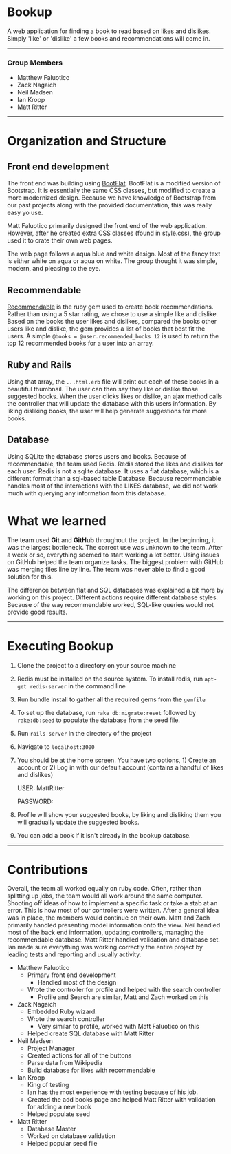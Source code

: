 # Bookup
A web application for finding a book to read based on likes and dislikes. Simply 'like' or 'dislike' a few books and recommendations will come in. 

----

### Group Members 
- Matthew Faluotico
- Zack Nagaich
- Neil Madsen
- Ian Kropp
- Matt Ritter

----

# Organization and Structure

## Front end development

The front end was building using [BootFlat](http://bootflat.github.io/). BootFlat is a modified version of Bootstrap. It is essentially the same CSS classes, but modified to create a more modernized design. Because we have knowledge of Bootstrap from our past projects along with the provided documentation, this was really easy yo use.

Matt Faluotico primarily designed the front end of the web application. However, after he created extra CSS classes (found in style.css), the group used it to crate their own web pages.

The web page follows a aqua blue and white design. Most of the fancy text is either white on aqua or aqua on white. The group thought it was simple, modern, and pleasing to the eye.

## Recommendable

[Recommendable](https://github.com/davidcelis/recommendable) is the ruby gem used to create book recommendations. Rather than using a 5 star rating, we chose to use a simple like and dislike. Based on the books the user likes and dislikes, compared the books other users like and dislike, the gem provides a list of books that best fit the users. A simple `@books = @user.recommended_books 12` is used to return the top 12 recommended books for a user into an array. 

## Ruby and Rails

Using that array, the `...html.erb` file will print out each of these books in a beautiful thumbnail. The user can then say they like or dislike those suggested books. When the user clicks likes or dislike, an ajax method calls the controller that will update the database with this users information. By liking disliking books, the user will help generate suggestions for more books. 

## Database

Using SQLite the database stores users and books. Because of recommendable, the team used Redis. Redis stored the likes and dislikes for each user. Redis is not a sqlite database. It uses a flat database, which is a different format than a sql-based table Database. Because recommendable handles most of the interactions with the LIKES database, we did not work much with querying any information from this database. 


# What we learned

The team used **Git** and **GitHub** throughout the project. In the beginning, it was the largest bottleneck. The correct use was unknown to the team. After a week or so, everything seemed to start working a lot better. Using issues on GitHub helped the team organize tasks. The biggest problem with GitHub was merging files line by line. The team was never able to find a good solution for this.

The difference between flat and SQL databases was explained a bit more by working on this project. Different actions require different database styles. Because of the way recommendable worked, SQL-like queries would not provide good results. 



----
# Executing Bookup

1. Clone the project to a directory on your source machine 
2. Redis must be installed on the source system. To install redis, run `apt-get redis-server` in the command line
3. Run bundle install to gather all the required gems from the `gemfile`
4. To set up the database, run `rake db:migrate:reset` followed by `rake:db:seed` to populate the database from the seed file. 
3. Run `rails server` in the directory of the project
4. Navigate to `localhost:3000`
5. You should be at the home screen. You have two options, 1) Create an account or 2) Log in with our default account (contains a handful of likes and dislikes)
    
    USER: MattRitter

    PASSWORD: 

6. Profile will show your suggested books, by liking and disliking them you will gradually update the suggested books.
7. You can add a book if it isn't already in the bookup database.

---
# Contributions

Overall, the team all worked equally on ruby code. Often, rather than splitting up jobs, the team would all work around the same computer. Shooting off ideas of how to implement a specific task or take a stab at an error. This is how most of our controllers were written. After a general idea was in place, the members would continue on their own. Matt and Zach primarily handled presenting model information onto the view. Neil handled most of the back end information, updating controllers, managing the recommendable database. Matt Ritter handled validation and database set. Ian made sure everything was working correctly the entire project by leading tests and reporting and usually activity. 

- Matthew Faluotico
    - Primary front end development
        - Handled most of the design
    - Wrote the controller for profile and helped with the search controller
        - Profile and Search are similar, Matt and Zach worked on this
- Zack Nagaich
    - Embedded Ruby wizard. 
    - Wrote the search controller
        - Very similar to profile, worked with Matt Faluotico on this
    * Helped create SQL database with Matt Ritter
- Neil Madsen
    - Project Manager
    - Created actions for all of the buttons 
    - Parse data from Wikipedia 
    - Build database for likes with recommendable 
- Ian Kropp
    - King of testing 
    - Ian has the most experience with testing because of his job. 
    - Created the add books page and helped Matt Ritter with validation for adding a new book
    - Helped populate seed
- Matt Ritter
    - Database Master
    - Worked on database validation 
    - Helped popular seed file